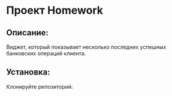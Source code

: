 # Проект Homework
## Описание:
Виджет, который показывает несколько последних успешных банковских операций клиента.
## Установка:
Клонируйте репозиторий:
